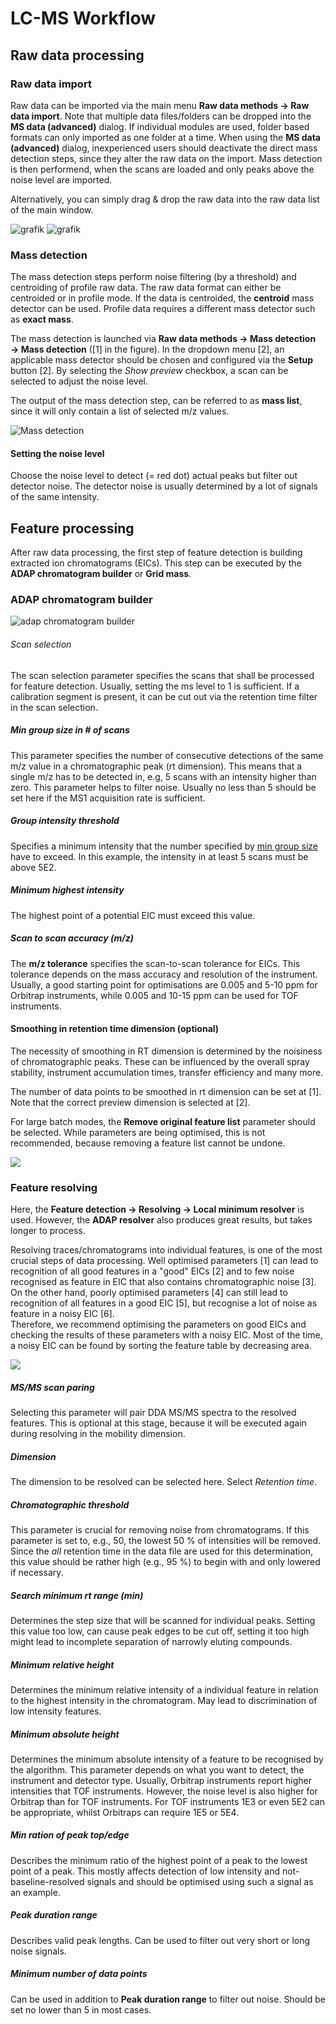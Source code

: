 # LC-MS Workflow
## Raw data processing

### Raw data import

Raw data can be imported via the main menu **Raw data methods → Raw data import**. Note that
multiple data files/folders can be dropped into the
**MS data (advanced)** dialog. If individual modules are used, folder based formats can only
imported as one folder at a time. When using the **MS data (advanced)** dialog, inexperienced users
should deactivate the direct mass detection steps, since they alter the raw data on the import. Mass
detection is then performend, when the scans are loaded and only peaks above the noise level are
imported.

Alternatively, you can simply drag & drop the raw data into the raw data list of the main window.

![grafik](https://user-images.githubusercontent.com/37407705/136391336-5722d04c-91c0-4c77-88db-00325e8ff41b.png) ![grafik](https://user-images.githubusercontent.com/37407705/136391465-c61eece6-0720-459f-8b2b-511021d7a058.png)

### Mass detection

The mass detection steps perform noise filtering (by a threshold) and centroiding of profile raw
data. The raw data format can either be centroided or in profile mode. If the data is centroided,
the **centroid** mass detector can be used. Profile data requires a different mass detector such as
**exact mass**.

The mass detection is launched via **Raw data methods → Mass detection → Mass detection** ([1] in
the figure). In the dropdown menu [2], an applicable mass detector should be chosen and configured
via the **Setup** button [2]. By selecting the _Show preview_ checkbox, a scan can be selected to
adjust the noise level.

The output of the mass detection step, can be referred to as **mass list**, since it will only
contain a list of selected m/z values.

![Mass detection](https://raw.githubusercontent.com/mzmine/mzmine_documentation/master/images/lcmsworkflow/massdetection.png)

#### Setting the noise level

Choose the noise level to detect (= red dot) actual peaks but filter out detector noise. The
detector noise is usually determined by a lot of signals of the same intensity.

## Feature processing

After raw data processing, the first step of feature detection is building extracted ion
chromatograms (EICs). This step can be executed by the **ADAP chromatogram builder** or **Grid
mass**.

### ADAP chromatogram builder

![adap chromatogram builder](https://raw.githubusercontent.com/mzmine/mzmine_documentation/master/images/lcmsworkflow/adapchromatogrambuilder.png)

###### Scan selection

The scan selection parameter specifies the scans that shall be processed for feature detection.
Usually, setting the ms level to 1 is sufficient. If a calibration segment is present, it can be cut
out via the retention time filter in the scan selection.

##### Min group size in # of scans

This parameter specifies the number of consecutive detections of the same m/z value in a
chromatographic peak (rt dimension). This means that a single m/z has to be detected in, e.g, 5
scans with an intensity higher than zero. This parameter helps to filter noise. Usually no less than
5 should be set here if the MS1 acquisition rate is sufficient.

##### Group intensity threshold

Specifies a minimum intensity that the number specified
by [min group size](#min-group-size-in--of-scans) have to exceed. In this example, the intensity in
at least 5 scans must be above 5E2.

##### Minimum highest intensity

The highest point of a potential EIC must exceed this value.

##### Scan to scan accuracy (m/z)

The **m/z tolerance** specifies the scan-to-scan tolerance for EICs. This tolerance depends on the
mass accuracy and resolution of the instrument. Usually, a good starting point for optimisations are
0.005 and 5-10 ppm for Orbitrap instruments, while 0.005 and 10-15 ppm can be used for TOF
instruments.

#### Smoothing in retention time dimension (optional)

The necessity of smoothing in RT dimension is determined by the noisiness of chromatographic peaks.
These can be influenced by the overall spray stability, instrument accumulation times, transfer
efficiency and many more.

The number of data points to be smoothed in rt dimension can be set at [1]. Note that the correct
preview dimension is selected at [2].

For large batch modes, the **Remove original feature list** parameter should be selected. While
parameters are being optimised, this is not recommended, because removing a feature list cannot be
undone.

![](https://raw.githubusercontent.com/mzmine/mzmine_documentation/master/images/imsworkflow/smoothingdialog.png)

### Feature resolving

Here, the **Feature detection → Resolving → Local minimum resolver** is used. However, the **ADAP
resolver** also produces great results, but takes longer to process.

Resolving traces/chromatograms into individual features, is one of the most crucial steps of data
processing. Well optimised parameters [1] can lead to recognition of all good features in a "good"
EICs [2] and to few noise recognised as feature in EIC that also contains chromatographic noise
[3].  
On the other hand, poorly optimised parameters [4] can still lead to recognition of all features in
a good EIC [5], but recognise a lot of noise as feature in a noisy EIC [6].  
Therefore, we recommend optimising the parameters on good EICs and checking the results of these
parameters with a noisy EIC. Most of the time, a noisy EIC can be found by sorting the feature table
by decreasing area.

![](https://raw.githubusercontent.com/mzmine/mzmine_documentation/master/images/imsworkflow/chromatogramresolving.png)

##### MS/MS scan paring

Selecting this parameter will pair DDA MS/MS spectra to the resolved features. This is optional at
this stage, because it will be executed again during resolving in the mobility dimension.

##### Dimension

The dimension to be resolved can be selected here. Select _Retention time_.

##### Chromatographic threshold

This parameter is crucial for removing noise from chromatograms. If this parameter is set to, e.g.,
50, the lowest 50 % of intensities will be removed. Since the _all_ retention time in the data file
are used for this determination, this value should be rather high (e.g., 95 %) to begin with and
only lowered if necessary.

##### Search minimum rt range (min)

Determines the step size that will be scanned for individual peaks. Setting this value too low, can
cause peak edges to be cut off, setting it too high might lead to incomplete separation of narrowly
eluting compounds.

##### Minimum relative height

Determines the minimum relative intensity of a individual feature in relation to the highest
intensity in the chromatogram. May lead to discrimination of low intensity features.

##### Minimum absolute height

Determines the minimum absolute intensity of a feature to be recognised by the algorithm. This
parameter depends on what you want to detect, the instrument and detector type. Usually, Orbitrap
instruments report higher intensities that TOF instruments. However, the noise level is also higher
for Orbitrap than for TOF instruments. For TOF instruments 1E3 or even 5E2 can be appropriate,
whilst Orbitraps can require 1E5 or 5E4.

##### Min ration of peak top/edge

Describes the minimum ratio of the highest point of a peak to the lowest point of a peak. This
mostly affects detection of low intensity and not-baseline-resolved signals and should be optimised
using such a signal as an example.

##### Peak duration range

Describes valid peak lengths. Can be used to filter out very short or long noise signals.

##### Minimum number of data points

Can be used in addition to **Peak duration range** to filter out noise. Should be set no lower than
5 in most cases.
